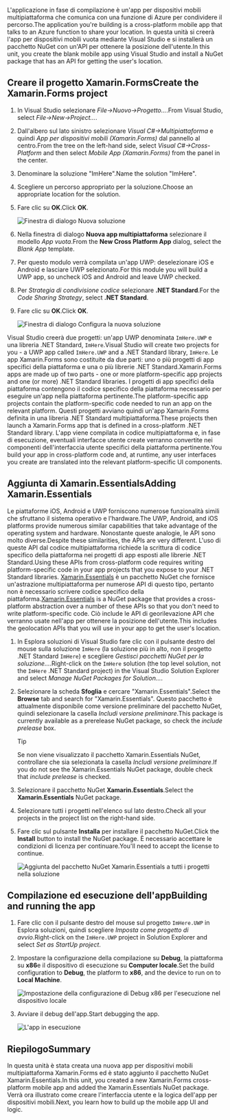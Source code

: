 <span data-ttu-id="5b166-101">L'applicazione in fase di compilazione è un'app per dispositivi mobili multipiattaforma che comunica con una funzione di Azure per condividere il percorso.</span><span class="sxs-lookup"><span data-stu-id="5b166-101">The application you're building is a cross-platform mobile app that talks to an Azure function to share your location.</span></span> <span data-ttu-id="5b166-102">In questa unità si creerà l'app per dispositivi mobili vuota mediante Visual Studio e si installerà un pacchetto NuGet con un'API per ottenere la posizione dell'utente.</span><span class="sxs-lookup"><span data-stu-id="5b166-102">In this unit, you create the blank mobile app using Visual Studio and install a NuGet package that has an API for getting the user's location.</span></span>

## <a name="create-the-xamarinforms-project"></a><span data-ttu-id="5b166-103">Creare il progetto Xamarin.Forms</span><span class="sxs-lookup"><span data-stu-id="5b166-103">Create the Xamarin.Forms project</span></span>

1. <span data-ttu-id="5b166-104">In Visual Studio selezionare *File->Nuovo->Progetto...*.</span><span class="sxs-lookup"><span data-stu-id="5b166-104">From Visual Studio, select *File->New->Project...*.</span></span>

1. <span data-ttu-id="5b166-105">Dall'albero sul lato sinistro selezionare *Visual C#->Multipiattaforma* e quindi *App per dispositivi mobili (Xamarin.Forms)* dal pannello al centro.</span><span class="sxs-lookup"><span data-stu-id="5b166-105">From the tree on the left-hand side, select *Visual C#->Cross-Platform* and then select *Mobile App (Xamarin.Forms)* from the panel in the center.</span></span>

1. <span data-ttu-id="5b166-106">Denominare la soluzione "ImHere".</span><span class="sxs-lookup"><span data-stu-id="5b166-106">Name the solution "ImHere".</span></span>

1. <span data-ttu-id="5b166-107">Scegliere un percorso appropriato per la soluzione.</span><span class="sxs-lookup"><span data-stu-id="5b166-107">Choose an appropriate location for the solution.</span></span>

1. <span data-ttu-id="5b166-108">Fare clic su **OK**.</span><span class="sxs-lookup"><span data-stu-id="5b166-108">Click **OK**.</span></span>

    ![Finestra di dialogo Nuova soluzione](../media/2-new-solution-dialog.png)

1. <span data-ttu-id="5b166-110">Nella finestra di dialogo **Nuova app multipiattaforma** selezionare il modello *App vuota*.</span><span class="sxs-lookup"><span data-stu-id="5b166-110">From the **New Cross Platform App** dialog, select the *Blank App* template.</span></span>

1. <span data-ttu-id="5b166-111">Per questo modulo verrà compilata un'app UWP: deselezionare iOS e Android e lasciare UWP selezionato.</span><span class="sxs-lookup"><span data-stu-id="5b166-111">For this module you will build a UWP app, so uncheck iOS and Android and leave UWP checked.</span></span>

1. <span data-ttu-id="5b166-112">Per *Strategia di condivisione codice* selezionare **.NET Standard**.</span><span class="sxs-lookup"><span data-stu-id="5b166-112">For the *Code Sharing Strategy*, select **.NET Standard**.</span></span>

1. <span data-ttu-id="5b166-113">Fare clic su **OK**.</span><span class="sxs-lookup"><span data-stu-id="5b166-113">Click **OK**.</span></span>

    ![Finestra di dialogo Configura la nuova soluzione](../media/2-configure-solution-dialog.png)

<span data-ttu-id="5b166-115">Visual Studio creerà due progetti: un'app UWP denominata `ImHere.UWP` e una libreria .NET Standard, `ImHere`.</span><span class="sxs-lookup"><span data-stu-id="5b166-115">Visual Studio will create two projects for you - a UWP app called `ImHere.UWP` and a .NET Standard library, `ImHere`.</span></span> <span data-ttu-id="5b166-116">Le app Xamarin.Forms sono costituite da due parti: uno o più progetti di app specifici della piattaforma e una o più librerie .NET Standard.</span><span class="sxs-lookup"><span data-stu-id="5b166-116">Xamarin.Forms apps are made up of two parts - one or more platform-specific app projects and one (or more) .NET Standard libraries.</span></span> <span data-ttu-id="5b166-117">I progetti di app specifici della piattaforma contengono il codice specifico della piattaforma necessario per eseguire un'app nella piattaforma pertinente.</span><span class="sxs-lookup"><span data-stu-id="5b166-117">The platform-specific app projects contain the platform-specific code needed to run an app on the relevant platform.</span></span> <span data-ttu-id="5b166-118">Questi progetti avviano quindi un'app Xamarin.Forms definita in una libreria .NET Standard multipiattaforma.</span><span class="sxs-lookup"><span data-stu-id="5b166-118">These projects then launch a Xamarin.Forms app that is defined in a cross-platform .NET Standard library.</span></span> <span data-ttu-id="5b166-119">L'app viene compilata in codice multipiattaforma e, in fase di esecuzione, eventuali interfacce utente create verranno convertite nei componenti dell'interfaccia utente specifici della piattaforma pertinente.</span><span class="sxs-lookup"><span data-stu-id="5b166-119">You build your app in cross-platform code and, at runtime, any user interfaces you create are translated into the relevant platform-specific UI components.</span></span>

## <a name="adding-xamarinessentials"></a><span data-ttu-id="5b166-120">Aggiunta di Xamarin.Essentials</span><span class="sxs-lookup"><span data-stu-id="5b166-120">Adding Xamarin.Essentials</span></span>

<span data-ttu-id="5b166-121">Le piattaforme iOS, Android e UWP forniscono numerose funzionalità simili che sfruttano il sistema operativo e l'hardware.</span><span class="sxs-lookup"><span data-stu-id="5b166-121">The UWP, Android, and iOS platforms provide numerous similar capabilities that take advantage of the operating system and hardware.</span></span> <span data-ttu-id="5b166-122">Nonostante queste analogie, le API sono molto diverse.</span><span class="sxs-lookup"><span data-stu-id="5b166-122">Despite these similarities, the APIs are very different.</span></span> <span data-ttu-id="5b166-123">L'uso di queste API dal codice multipiattaforma richiede la scrittura di codice specifico della piattaforma nei progetti di app esposti alle librerie .NET Standard.</span><span class="sxs-lookup"><span data-stu-id="5b166-123">Using these APIs from cross-platform code requires writing platform-specific code in your app projects that you expose to your .NET Standard libraries.</span></span> <span data-ttu-id="5b166-124">[Xamarin.Essentials](https://docs.microsoft.com/xamarin/essentials/?azure-portal=true) è un pacchetto NuGet che fornisce un'astrazione multipiattaforma per numerose API di questo tipo, pertanto non è necessario scrivere codice specifico della piattaforma.</span><span class="sxs-lookup"><span data-stu-id="5b166-124">[Xamarin.Essentials](https://docs.microsoft.com/xamarin/essentials/?azure-portal=true) is a NuGet package that provides a cross-platform abstraction over a number of these APIs so that you don't need to write platform-specific code.</span></span> <span data-ttu-id="5b166-125">Ciò include le API di georilevazione API che verranno usate nell'app per ottenere la posizione dell'utente.</span><span class="sxs-lookup"><span data-stu-id="5b166-125">This includes the geolocation APIs that you will use in your app to get the user's location.</span></span>

1. <span data-ttu-id="5b166-126">In Esplora soluzioni di Visual Studio fare clic con il pulsante destro del mouse sulla soluzione `ImHere` (la soluzione più in alto, non il progetto .NET Standard `ImHere`) e scegliere *Gestisci pacchetti NuGet per la soluzione...*.</span><span class="sxs-lookup"><span data-stu-id="5b166-126">Right-click on the `ImHere` solution (the top level solution, not the `ImHere` .NET Standard project) in the Visual Studio Solution Explorer and select *Manage NuGet Packages for Solution...*.</span></span>

1. <span data-ttu-id="5b166-127">Selezionare la scheda **Sfoglia** e cercare "Xamarin.Essentials".</span><span class="sxs-lookup"><span data-stu-id="5b166-127">Select the **Browse** tab and search for "Xamarin.Essentials".</span></span> <span data-ttu-id="5b166-128">Questo pacchetto è attualmente disponibile come versione preliminare del pacchetto NuGet, quindi selezionare la casella *Includi versione preliminare*.</span><span class="sxs-lookup"><span data-stu-id="5b166-128">This package is currently available as a prerelease NuGet package, so check the *include prelease* box.</span></span>

    > [!TIP]
    > <span data-ttu-id="5b166-129">Se non viene visualizzato il pacchetto Xamarin.Essentials NuGet, controllare che sia selezionata la casella *Includi versione preliminare*.</span><span class="sxs-lookup"><span data-stu-id="5b166-129">If you do not see the Xamarin.Essentials NuGet package, double check that *include prelease* is checked.</span></span> 

1. <span data-ttu-id="5b166-130">Selezionare il pacchetto NuGet **Xamarin.Essentials**.</span><span class="sxs-lookup"><span data-stu-id="5b166-130">Select the **Xamarin.Essentials** NuGet package.</span></span>

1. <span data-ttu-id="5b166-131">Selezionare tutti i progetti nell'elenco sul lato destro.</span><span class="sxs-lookup"><span data-stu-id="5b166-131">Check all your projects in the project list on the right-hand side.</span></span>

1. <span data-ttu-id="5b166-132">Fare clic sul pulsante **Installa** per installare il pacchetto NuGet.</span><span class="sxs-lookup"><span data-stu-id="5b166-132">Click the **Install** button to install the NuGet package.</span></span> <span data-ttu-id="5b166-133">È necessario accettare le condizioni di licenza per continuare.</span><span class="sxs-lookup"><span data-stu-id="5b166-133">You'll need to accept the license to continue.</span></span>

    ![Aggiunta del pacchetto NuGet Xamarin.Essentials a tutti i progetti nella soluzione](../media/2-add-essentials-nuget.png)

## <a name="building-and-running-the-app"></a><span data-ttu-id="5b166-135">Compilazione ed esecuzione dell'app</span><span class="sxs-lookup"><span data-stu-id="5b166-135">Building and running the app</span></span>

1. <span data-ttu-id="5b166-136">Fare clic con il pulsante destro del mouse sul progetto `ImHere.UWP` in Esplora soluzioni, quindi scegliere *Imposta come progetto di avvio*.</span><span class="sxs-lookup"><span data-stu-id="5b166-136">Right-click on the `ImHere.UWP` project in Solution Explorer and select *Set as StartUp project*.</span></span>

1. <span data-ttu-id="5b166-137">Impostare la configurazione della compilazione su **Debug**, la piattaforma su **x86**e il dispositivo di esecuzione su **Computer locale**.</span><span class="sxs-lookup"><span data-stu-id="5b166-137">Set the build configuration to **Debug**, the platform to **x86**, and the device to run on to **Local Machine**.</span></span>

    ![Impostazione della configurazione di Debug x86 per l'esecuzione nel dispositivo locale](../media/2-debug-configuration.png)

1. <span data-ttu-id="5b166-139">Avviare il debug dell'app.</span><span class="sxs-lookup"><span data-stu-id="5b166-139">Start debugging the app.</span></span>

    ![L'app in esecuzione](../media/2-debuging-app.png)

## <a name="summary"></a><span data-ttu-id="5b166-141">Riepilogo</span><span class="sxs-lookup"><span data-stu-id="5b166-141">Summary</span></span>

<span data-ttu-id="5b166-142">In questa unità è stata creata una nuova app per dispositivi mobili multipiattaforma Xamarin.Forms ed è stato aggiunto il pacchetto NuGet Xamarin.Essentials.</span><span class="sxs-lookup"><span data-stu-id="5b166-142">In this unit, you created a new Xamarin.Forms cross-platform mobile app and added the Xamarin.Essentials NuGet package.</span></span> <span data-ttu-id="5b166-143">Verrà ora illustrato come creare l'interfaccia utente e la logica dell'app per dispositivi mobili.</span><span class="sxs-lookup"><span data-stu-id="5b166-143">Next, you learn how to build up the mobile app UI and logic.</span></span>